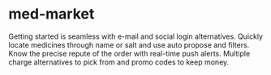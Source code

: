 # med-market

Getting started is seamless with e-mail and social login alternatives. Quickly locate medicines through name or salt and use auto propose and filters. Know the precise repute of the order with real-time push alerts. Multiple charge alternatives to pick from and promo codes to keep money.
